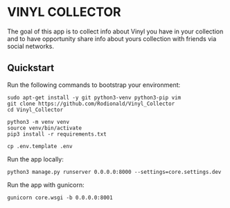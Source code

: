 # VINYL COLLECTOR

The goal of this app is to collect info about Vinyl you have in your collection and to have opportunity share info
about yours collection with friends via social networks.

## Quickstart

Run the following commands to bootstrap your environment:

    sudo apt-get install -y git python3-venv python3-pip vim
    git clone https://github.com/Rodionald/Vinyl_Collector
    cd Vinyl_Collector

    python3 -m venv venv
    source venv/bin/activate
    pip3 install -r requirements.txt

    cp .env.template .env


Run the app locally:

    python3 manage.py runserver 0.0.0.0:8000 --settings=core.settings.dev

Run the app with gunicorn:

    gunicorn core.wsgi -b 0.0.0.0:8001